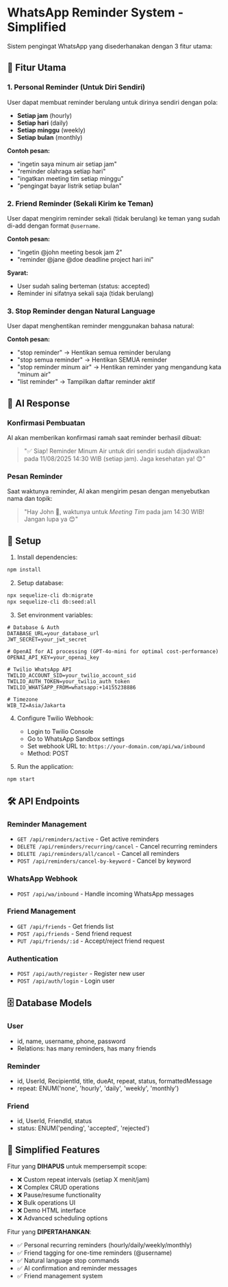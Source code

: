 # WhatsApp Reminder System - Simplified

Sistem pengingat WhatsApp yang disederhanakan dengan 3 fitur utama:

## 🎯 Fitur Utama

### 1. Personal Reminder (Untuk Diri Sendiri)
User dapat membuat reminder berulang untuk dirinya sendiri dengan pola:
- **Setiap jam** (hourly)
- **Setiap hari** (daily) 
- **Setiap minggu** (weekly)
- **Setiap bulan** (monthly)

**Contoh pesan:**
- "ingetin saya minum air setiap jam"
- "reminder olahraga setiap hari"
- "ingatkan meeting tim setiap minggu"
- "pengingat bayar listrik setiap bulan"

### 2. Friend Reminder (Sekali Kirim ke Teman)
User dapat mengirim reminder sekali (tidak berulang) ke teman yang sudah di-add dengan format `@username`.

**Contoh pesan:**
- "ingetin @john meeting besok jam 2"
- "reminder @jane @doe deadline project hari ini"

**Syarat:**
- User sudah saling berteman (status: accepted)
- Reminder ini sifatnya sekali saja (tidak berulang)

### 3. Stop Reminder dengan Natural Language
User dapat menghentikan reminder menggunakan bahasa natural:

**Contoh pesan:**
- "stop reminder" → Hentikan semua reminder berulang
- "stop semua reminder" → Hentikan SEMUA reminder
- "stop reminder minum air" → Hentikan reminder yang mengandung kata "minum air"
- "list reminder" → Tampilkan daftar reminder aktif

## 🤖 AI Response

### Konfirmasi Pembuatan
AI akan memberikan konfirmasi ramah saat reminder berhasil dibuat:
> "✅ Siap! Reminder Minum Air untuk diri sendiri sudah dijadwalkan pada 11/08/2025 14:30 WIB (setiap jam). Jaga kesehatan ya! 😊"

### Pesan Reminder
Saat waktunya reminder, AI akan mengirim pesan dengan menyebutkan nama dan topik:
> "Hay John 👋, waktunya untuk *Meeting Tim* pada jam 14:30 WIB! Jangan lupa ya 😊"

## 📝 Setup

1. Install dependencies:
```bash
npm install
```

2. Setup database:
```bash
npx sequelize-cli db:migrate
npx sequelize-cli db:seed:all
```

3. Set environment variables:
```env
# Database & Auth
DATABASE_URL=your_database_url
JWT_SECRET=your_jwt_secret

# OpenAI for AI processing (GPT-4o-mini for optimal cost-performance)
OPENAI_API_KEY=your_openai_key

# Twilio WhatsApp API
TWILIO_ACCOUNT_SID=your_twilio_account_sid
TWILIO_AUTH_TOKEN=your_twilio_auth_token
TWILIO_WHATSAPP_FROM=whatsapp:+14155238886

# Timezone
WIB_TZ=Asia/Jakarta
```

4. Configure Twilio Webhook:
   - Login to Twilio Console
   - Go to WhatsApp Sandbox settings
   - Set webhook URL to: `https://your-domain.com/api/wa/inbound`
   - Method: POST

5. Run the application:
```bash
npm start
```

## 🛠 API Endpoints

### Reminder Management
- `GET /api/reminders/active` - Get active reminders
- `DELETE /api/reminders/recurring/cancel` - Cancel recurring reminders
- `DELETE /api/reminders/all/cancel` - Cancel all reminders
- `POST /api/reminders/cancel-by-keyword` - Cancel by keyword

### WhatsApp Webhook
- `POST /api/wa/inbound` - Handle incoming WhatsApp messages

### Friend Management
- `GET /api/friends` - Get friends list
- `POST /api/friends` - Send friend request
- `PUT /api/friends/:id` - Accept/reject friend request

### Authentication
- `POST /api/auth/register` - Register new user
- `POST /api/auth/login` - Login user

## 🗄 Database Models

### User
- id, name, username, phone, password
- Relations: has many reminders, has many friends

### Reminder  
- id, UserId, RecipientId, title, dueAt, repeat, status, formattedMessage
- repeat: ENUM('none', 'hourly', 'daily', 'weekly', 'monthly')

### Friend
- id, UserId, FriendId, status
- status: ENUM('pending', 'accepted', 'rejected')

## 🎯 Simplified Features

Fitur yang **DIHAPUS** untuk mempersempit scope:
- ❌ Custom repeat intervals (setiap X menit/jam)
- ❌ Complex CRUD operations
- ❌ Pause/resume functionality
- ❌ Bulk operations UI
- ❌ Demo HTML interface
- ❌ Advanced scheduling options

Fitur yang **DIPERTAHANKAN**:
- ✅ Personal recurring reminders (hourly/daily/weekly/monthly)
- ✅ Friend tagging for one-time reminders (@username)
- ✅ Natural language stop commands
- ✅ AI confirmation and reminder messages
- ✅ Friend management system
